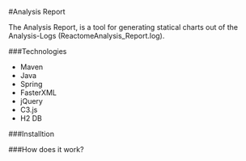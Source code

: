 #Analysis Report

The Analysis Report, is a tool for generating statical charts out of the Analysis-Logs (ReactomeAnalysis_Report.log).

###Technologies

* Maven
* Java
* Spring
* FasterXML
* jQuery
* C3.js
* H2 DB


###Installtion

###How does it work?